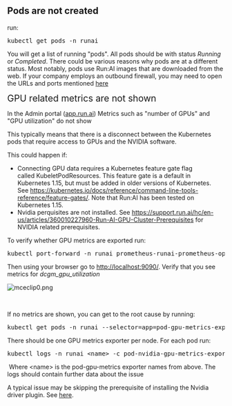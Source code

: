 &nbsp;

## Pods are not created

run:

<pre><span>kubectl get pods -n runai</span></pre>

You will get a list of running "pods". All pods should be with status _Running_ or _Completed_. There could be various reasons why pods are at a different status. Most notably, pods use Run:AI images that are downloaded from the web. If your company employs an outbound firewall, you may need to open the URLs and ports mentioned <a href="https://support.run.ai/hc/en-us/articles/360010579039-URL-Access-Requirements" target="_self">here</a>

<span style="font-size: 1.5em; font-family: -apple-system, BlinkMacSystemFont, 'Segoe UI', Helvetica, Arial, sans-serif;">GPU related metrics are not shown</span>

In the Admin portal (<a href="https://app.run.ai" target="_self">app.run.ai</a>) Metrics such as "number of GPUs" and "GPU utilization" do not show

This typically means that there is a disconnect between the Kubernetes pods that require access to GPUs and the NVIDIA software.

This could happen if:

*   Connecting GPU data requires a Kubernetes feature gate flag called&nbsp;KubeletPodResources. This feature gate is a default in Kubernetes 1.15, but must be added in older versions of Kubernetes.&nbsp; See&nbsp;<https://kubernetes.io/docs/reference/command-line-tools-reference/feature-gates/>. Note that&nbsp;Run:AI has been tested on Kubernetes 1.15.
*   <span>Nvidia perquisites&nbsp;are not installed. See&nbsp;<https://support.run.ai/hc/en-us/articles/360010227960-Run-AI-GPU-Cluster-Prerequisites>&nbsp;for NVIDIA related prerequisites.</span>

<span>To verify whether GPU metrics are exported run:&nbsp;</span>

<pre><span>kubectl port-forward -n runai prometheus-runai-prometheus-operator-prometheus-0 9090</span></pre>

<span>Then using your browser go to&nbsp;<http://localhost:9090/></span>. Verify that you see metrics for&nbsp;_dcgm\_gpu\_utilization_

![mceclip0.png](https://support.run.ai/hc/article_attachments/360007123260/mceclip0.png)

&nbsp;

<span>If no metrics are shown, you can get to the root cause by running:</span>

<pre><span>kubectl get pods -n runai --selector=app=pod-gpu-metrics-exporter</span></pre>

<span>There should be one GPU metrics exporter per node. For each pod run:</span>

<pre><span>kubectl logs -n runai &lt;name&gt; -c pod-nvidia-gpu-metrics-exporter</span></pre>

&nbsp;Where &lt;name&gt; is the pod-gpu-metrics exporter names from above. The logs should contain further data about the issue

A typical issue may be skipping the prerequisite of installing the Nvidia driver plugin. See <a href="https://support.run.ai/hc/en-us/articles/360010280179-Installing-Run-AI-on-an-on-premise-Kubernetes-Cluster" target="_self">here</a>.&nbsp;

&nbsp;
